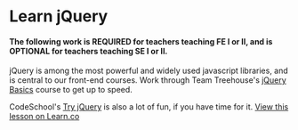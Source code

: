 # Learn jQuery

#### The following work is **REQUIRED** for teachers teaching FE I or II, and is **OPTIONAL** for teachers teaching SE I or II.

jQuery is among the most powerful and widely used javascript libraries, and is central to our front-end courses. Work through Team Treehouse's [jQuery Basics](http://teamtreehouse.com/library/jquery-basics) course to get up to speed.

CodeSchool's [Try jQuery](http://try.jquery.com/) is also a lot of fun, if you have time for it.
<a href='https://learn.co/lessons/tf-jquery-treehouse-basics' data-visibility='hidden'>View this lesson on Learn.co</a>
